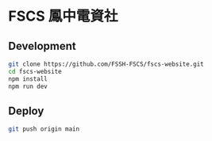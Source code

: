 # FSCS 鳳中電資社

## Development

```bash
git clone https://github.com/FSSH-FSCS/fscs-website.git
cd fscs-website
npm install
npm run dev
```

## Deploy

```bash
git push origin main
```
